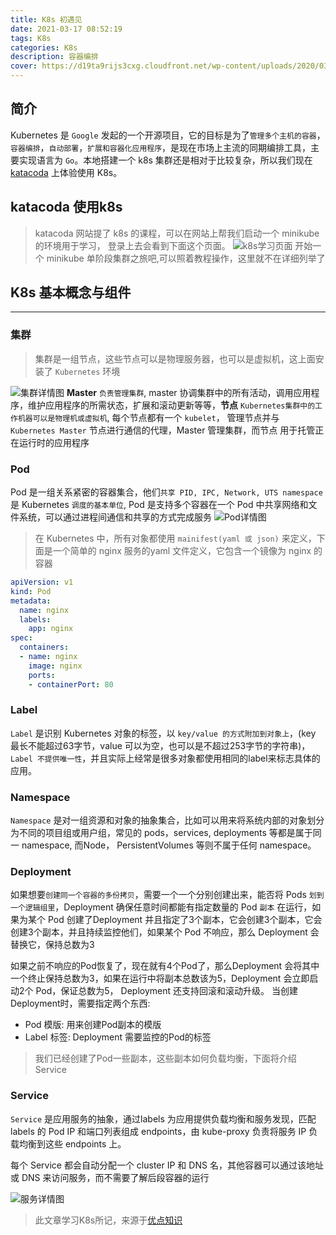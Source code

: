 ```yaml
---
title: K8s 初遇见
date: 2021-03-17 08:52:19
tags: K8s
categories: K8s
description: 容器编排
cover: https://d19ta9rijs3cxg.cloudfront.net/wp-content/uploads/2020/03/Kubernetes-blog_680x451.png
---
```


## 简介

Kubernetes 是 `Google` 发起的一个开源项目，它的目标是为了`管理多个主机的容器`，`容器编排`，`自动部署`，`扩展和容器化应用程序`，是现在市场上主流的同期编排工具，主要实现语言为 `Go`。本地搭建一个 k8s 集群还是相对于比较复杂，所以我们现在 [katacoda](https://www.katacoda.com/courses/kubernetes) 上体验使用 K8s。

## katacoda 使用k8s

> katacoda 网站提了 k8s 的课程，可以在网站上帮我们启动一个 minikube 的环境用于学习， 登录上去会看到下面这个页面。
![k8s学习页面](/images/k8s/katacode学习页面.png)
开始一个 minikube 单阶段集群之旅吧,可以照着教程操作，这里就不在详细列举了

## K8s 基本概念与组件

---

### 集群

> 集群是一组节点，这些节点可以是物理服务器，也可以是虚拟机，这上面安装了 `Kubernetes` 环境

![集群详情图](/images/k8s/集群详情图.png)
**Master** `负责管理集群`, master 协调集群中的所有活动，调用应用程序，维护应用程序的所需状态，扩展和滚动更新等等，**节点** `Kubernetes集群中的工作机器可以是物理机或虚拟机`, 每个节点都有一个 `kubelet`， 管理节点并与 `Kubernetes Master` 节点进行通信的代理，Master 管理集群，而节点 用于托管正在运行时的应用程序

### Pod

Pod 是一组关系紧密的容器集合，他们`共享 PID, IPC, Network, UTS namespace` 是 Kubernetes `调度的基本单位`, Pod 是支持多个容器在一个 Pod 中共享网络和文件系统，可以通过进程间通信和共享的方式完成服务
![Pod详情图](/images/k8s/Pod内部详情图.png)

> 在 Kubernetes 中，所有对象都使用 `mainifest(yaml 或 json)` 来定义，下面是一个简单的 nginx 服务的yaml 文件定义，它包含一个镜像为 nginx 的容器

```yaml
apiVersion: v1
kind: Pod
metadata:
  name: nginx
  labels:
    app: nginx
spec:
  containers:
  - name: nginx
    image: nginx
    ports:
    - containerPort: 80
```

### Label

`Label` 是识别 Kubernetes 对象的标签，以 `key/value 的方式附加到对象上`，(key 最长不能超过63字节，value 可以为空，也可以是不超过253字节的字符串)， `Label 不提供唯一性`，并且实际上经常是很多对象都使用相同的label来标志具体的应用。

### Namespace

`Namespace` 是对一组资源和对象的抽象集合，比如可以用来将系统内部的对象划分为不同的项目组或用户组，常见的 pods，services, deployments 等都是属于同一 namespace, 而Node， PersistentVolumes 等则不属于任何 namespace。

### Deployment

如果想要`创建同一个容器的多份拷贝`，需要一个一个分别创建出来，能否将 Pods `划到一个逻辑组里`，Deployment 确保任意时间都能有指定数量的 Pod `副本` 在运行，如果为某个 Pod 创建了Deployment 并且指定了3个副本，它会创建3个副本，它会创建3个副本，并且持续监控他们，如果某个 Pod 不响应，那么 Deployment 会替换它，保持总数为3

如果之前不响应的Pod恢复了，现在就有4个Pod了，那么Deployment 会将其中一个终止保持总数为3，如果在运行中将副本总数该为5，Deployment 会立即启动2个 Pod，保证总数为5， Deployment 还支持回滚和滚动升级。
当创建 Deployment时，需要指定两个东西:

* Pod 模版: 用来创建Pod副本的模版
* Label 标签: Deployment 需要监控的Pod的标签

> 我们已经创建了Pod一些副本，这些副本如何负载均衡，下面将介绍 Service

### Service

`Service` 是应用服务的抽象，通过labels 为应用提供负载均衡和服务发现，匹配 labels 的 Pod IP 和端口列表组成 endpoints，由 kube-proxy 负责将服务 IP 负载均衡到这些 endpoints 上。

每个 Service  都会自动分配一个 cluster IP 和 DNS 名，其他容器可以通过该地址或 DNS 来访问服务，而不需要了解后段容器的运行

![服务详情图](/images/k8s/Service详情图.png)

> 此文章学习K8s所记，来源于[优点知识](https://youdianzhishi.com/web)

